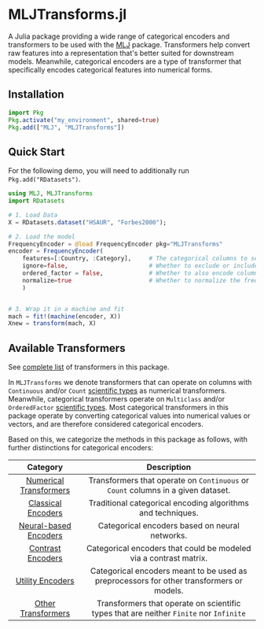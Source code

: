# MLJTransforms.jl

A Julia package providing a wide range of categorical encoders and transformers to be used with the [MLJ](https://juliaai.github.io/MLJ.jl/dev/) package. Transformers help convert raw features into a representation that's better suited for downstream models. Meanwhile, categorical encoders are a type of transformer that specifically encodes categorical features into numerical forms. 

## Installation

```julia
import Pkg
Pkg.activate("my_environment", shared=true)
Pkg.add(["MLJ", "MLJTransforms"])
```

## Quick Start

For the following demo, you will need to additionally run `Pkg.add("RDatasets")`.

```julia
using MLJ, MLJTransforms
import RDatasets

# 1. Load Data
X = RDatasets.dataset("HSAUR", "Forbes2000");

# 2. Load the model
FrequencyEncoder = @load FrequencyEncoder pkg="MLJTransforms"
encoder = FrequencyEncoder(
    features=[:Country, :Category],     # The categorical columns to select
    ignore=false,                       # Whether to exclude or include selected columns
    ordered_factor = false,             # Whether to also encode columns of ordered factor elements
    normalize=true                      # Whether to normalize the frequencies used for encoding
    )


# 3. Wrap it in a machine and fit
mach = fit!(machine(encoder, X))
Xnew = transform(mach, X)
```

## Available Transformers
See [complete list](transformers/all_transformers) of transformers in this package.

In `MLJTransforms` we denote transformers that can operate on columns with `Continuous` and/or `Count` [scientific types](https://juliaai.github.io/ScientificTypes.jl/dev/) as numerical transformers. Meanwhile, categorical transformers operate on `Multiclass` and/or `OrderedFactor` [scientific types](https://juliaai.github.io/ScientificTypes.jl/dev/). Most categorical transformers in this package operate by converting categorical values into numerical values or vectors, and are therefore considered categorical encoders.

Based on this, we categorize the methods in this package as follows, with further distinctions for categorical encoders:

| **Category**                | **Description**                                                                 |
|:---------------------------:|:-------------------------------------------------------------------------------:|
| [Numerical Transformers](transformers/numerical)   | Transformers that operate on `Continuous` or `Count` columns in a given dataset.|
| [Classical Encoders](transformers/classical.md)       | Traditional categorical encoding algorithms and techniques.                 |
| [Neural-based Encoders](transformers/neural)    | Categorical encoders based on neural networks.                                  |
| [Contrast Encoders](transformers/contrast.md)        | Categorical encoders that could be modeled via a contrast matrix.                             |
| [Utility Encoders](transformers/utility.md)         | Categorical encoders meant to be used as preprocessors for other transformers or models.|
| [Other Transformers](transformers/others.md)       | Transformers that operate on scientific types that are neither `Finite` nor `Infinite`                                 |

